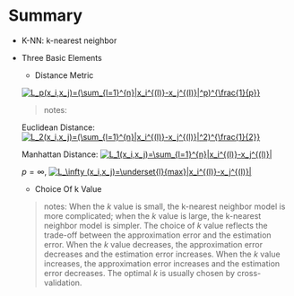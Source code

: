# Summary
  - K-NN: k-nearest neighbor
  - Three Basic Elements
    - Distance Metric
    
    <a href="https://www.codecogs.com/eqnedit.php?latex=L_p(x_i,x_j)=(\sum_{l=1}^{n}|x_i^{(l)}-x_j^{(l)}|^p)^{\frac{1}{p}}" target="_blank"><img src="https://latex.codecogs.com/gif.latex?L_p(x_i,x_j)=(\sum_{l=1}^{n}|x_i^{(l)}-x_j^{(l)}|^p)^{\frac{1}{p}}" title="L_p(x_i,x_j)=(\sum_{l=1}^{n}|x_i^{(l)}-x_j^{(l)}|^p)^{\frac{1}{p}}" /></a>
    
    > notes: 
    
    Euclidean Distance: <a href="https://www.codecogs.com/eqnedit.php?latex=L_2(x_i,x_j)=(\sum_{l=1}^{n}|x_i^{(l)}-x_j^{(l)}|^2)^{\frac{1}{2}}" target="_blank"><img src="https://latex.codecogs.com/gif.latex?L_2(x_i,x_j)=(\sum_{l=1}^{n}|x_i^{(l)}-x_j^{(l)}|^2)^{\frac{1}{2}}" title="L_2(x_i,x_j)=(\sum_{l=1}^{n}|x_i^{(l)}-x_j^{(l)}|^2)^{\frac{1}{2}}" /></a>
    
    Manhattan Distance: <a href="https://www.codecogs.com/eqnedit.php?latex=L_1(x_i,x_j)=\sum_{l=1}^{n}|x_i^{(l)}-x_j^{(l)}|" target="_blank"><img src="https://latex.codecogs.com/gif.latex?L_1(x_i,x_j)=\sum_{l=1}^{n}|x_i^{(l)}-x_j^{(l)}|" title="L_1(x_i,x_j)=\sum_{l=1}^{n}|x_i^{(l)}-x_j^{(l)}|" /></a>
    
    $p=\infty$, <a href="https://www.codecogs.com/eqnedit.php?latex=L_\infty&space;(x_i,x_j)=\underset{l}{max}|x_i^{(l)}-x_j^{(l)}|" target="_blank"><img src="https://latex.codecogs.com/gif.latex?L_\infty&space;(x_i,x_j)=\underset{l}{max}|x_i^{(l)}-x_j^{(l)}|" title="L_\infty (x_i,x_j)=\underset{l}{max}|x_i^{(l)}-x_j^{(l)}|" /></a>
    
    - Choice Of k Value
    
    > notes: When the $k$ value is small, the k-nearest neighbor model is more complicated; when the $k$ value is large, the k-nearest neighbor model is simpler. The choice of $k$ value reflects the trade-off between the approximation error and the estimation error. When the $k$ value decreases, the approximation error decreases and the estimation error increases. When the $k$ value increases, the approximation error increases and the estimation error decreases. The optimal $k$ is usually chosen by cross-validation.
